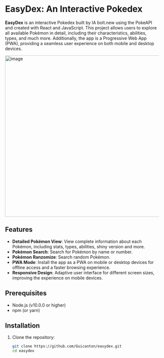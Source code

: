 # EasyDex: An Interactive Pokedex

**EasyDex** is an interactive Pokedex built by IA bolt.new using the PokeAPI and created with React and JavaScript. This project allows users to explore all available Pokémon in detail, including their characteristics, abilities, types, and much more. Additionally, the app is a Progressive Web App (PWA), providing a seamless user experience on both mobile and desktop devices.

<img width="527" alt="image" src="https://github.com/user-attachments/assets/1616bcf9-2844-4bd9-a104-475197694d96">

## Features

- **Detailed Pokémon View**: View complete information about each Pokémon, including stats, types, abilities, shiny version and more.
- **Pokémon Search**: Search for Pokémon by name or number.
- **Pokémon Ranzomize**: Search random Pokémon.
- **PWA Mode**: Install the app as a PWA on mobile or desktop devices for offline access and a faster browsing experience.
- **Responsive Design**: Adaptive user interface for different screen sizes, improving the experience on mobile devices.

## Prerequisites

- Node.js (v10.0.0 or higher)
- npm (or yarn)

## Installation

1. Clone the repository:
   ```bash
   git clone https://github.com/Guicanton/easydex.git
   cd easydex
